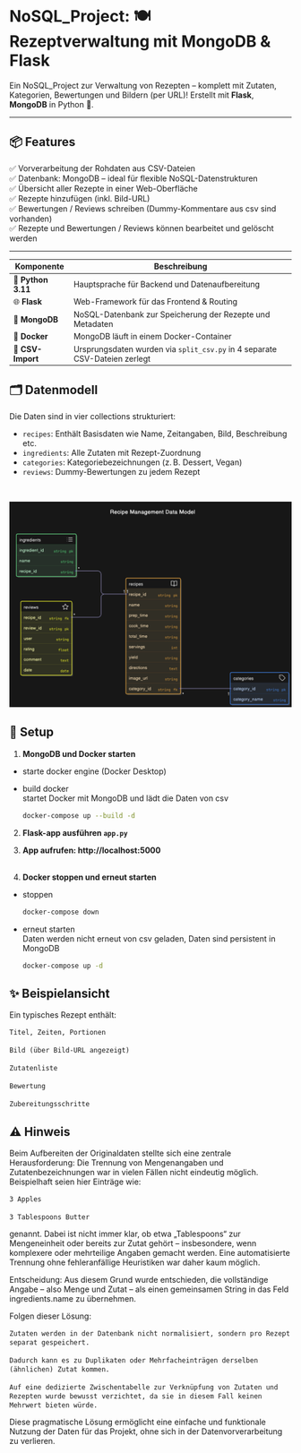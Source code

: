 # NoSQL_Project: 🍽️ Rezeptverwaltung mit MongoDB & Flask

Ein NoSQL_Project zur Verwaltung von Rezepten – komplett mit Zutaten, Kategorien, Bewertungen und Bildern (per URL)! Erstellt mit **Flask**, **MongoDB** in Python 🐍.

---

## 📦 Features

✅ Vorverarbeitung der Rohdaten aus CSV-Dateien  
✅ Datenbank: MongoDB – ideal für flexible NoSQL-Datenstrukturen  
✅ Übersicht aller Rezepte in einer Web-Oberfläche  
✅ Rezepte hinzufügen (inkl. Bild-URL)  
✅ Bewertungen / Reviews schreiben (Dummy-Kommentare aus csv sind vorhanden)  
✅ Rezepte und Bewertungen / Reviews können bearbeitet und gelöscht werden  

---

| Komponente         | Beschreibung                                                                 |
|--------------------|------------------------------------------------------------------------------|
| 🐍 **Python 3.11**       | Hauptsprache für Backend und Datenaufbereitung                              |
| 🌐 **Flask**        | Web-Framework für das Frontend & Routing                                     |
| 🍃 **MongoDB**      | NoSQL-Datenbank zur Speicherung der Rezepte und Metadaten                   |
| 🐳 **Docker**       | MongoDB läuft in einem Docker-Container  |
| 📄 **CSV-Import**   | Ursprungsdaten wurden via `split_csv.py` in 4 separate CSV-Dateien zerlegt  |


## 🗂️ Datenmodell

Die Daten sind in vier collections strukturiert:

- `recipes`: Enthält Basisdaten wie Name, Zeitangaben, Bild, Beschreibung etc.
- `ingredients`: Alle Zutaten mit Rezept-Zuordnung
- `categories`: Kategoriebezeichnungen (z. B. Dessert, Vegan)
- `reviews`: Dummy-Bewertungen zu jedem Rezept
<br>

![screenshot](ERD.png)

## 🧪 Setup

1. **MongoDB und Docker starten**

- starte docker engine (Docker Desktop)
- build docker <br>
startet Docker mit MongoDB und lädt die Daten von csv

    ```bash
    docker-compose up --build -d

2. **Flask-app ausführen `app.py`**
3. **App aufrufen: http://localhost:5000**
<br><br>

4. **Docker stoppen und erneut starten**
- stoppen

   ```bash
   docker-compose down

- erneut starten <br>
Daten werden nicht erneut von csv geladen, Daten sind persistent in MongoDB

   ```bash
   docker-compose up -d

## ✨ Beispielansicht

Ein typisches Rezept enthält:

    Titel, Zeiten, Portionen

    Bild (über Bild-URL angezeigt)

    Zutatenliste

    Bewertung

    Zubereitungsschritte


## ⚠️ Hinweis

Beim Aufbereiten der Originaldaten stellte sich eine zentrale Herausforderung: Die Trennung von Mengenangaben und Zutatenbezeichnungen war in vielen Fällen nicht eindeutig möglich. Beispielhaft seien hier Einträge wie:

    3 Apples

    3 Tablespoons Butter

genannt. Dabei ist nicht immer klar, ob etwa „Tablespoons“ zur Mengeneinheit oder bereits zur Zutat gehört – insbesondere, wenn komplexere oder mehrteilige Angaben gemacht werden. Eine automatisierte Trennung ohne fehleranfällige Heuristiken war daher kaum möglich.

Entscheidung:
Aus diesem Grund wurde entschieden, die vollständige Angabe – also Menge und Zutat – als einen gemeinsamen String in das Feld ingredients.name zu übernehmen.

Folgen dieser Lösung:

    Zutaten werden in der Datenbank nicht normalisiert, sondern pro Rezept separat gespeichert.

    Dadurch kann es zu Duplikaten oder Mehrfacheinträgen derselben (ähnlichen) Zutat kommen.

    Auf eine dedizierte Zwischentabelle zur Verknüpfung von Zutaten und Rezepten wurde bewusst verzichtet, da sie in diesem Fall keinen Mehrwert bieten würde.

Diese pragmatische Lösung ermöglicht eine einfache und funktionale Nutzung der Daten für das Projekt, ohne sich in der Datenvorverarbeitung zu verlieren.
